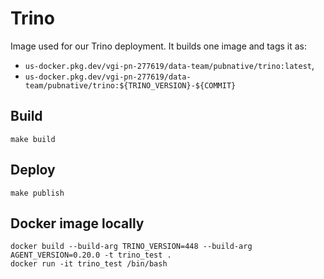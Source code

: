 # Trino

Image used for our Trino deployment.
It builds one image and tags it as:

- `us-docker.pkg.dev/vgi-pn-277619/data-team/pubnative/trino:latest`,
- `us-docker.pkg.dev/vgi-pn-277619/data-team/pubnative/trino:${TRINO_VERSION}-${COMMIT}`

## Build

`make build`

## Deploy

`make publish`

## Docker image locally

```
docker build --build-arg TRINO_VERSION=448 --build-arg AGENT_VERSION=0.20.0 -t trino_test .
docker run -it trino_test /bin/bash
```
